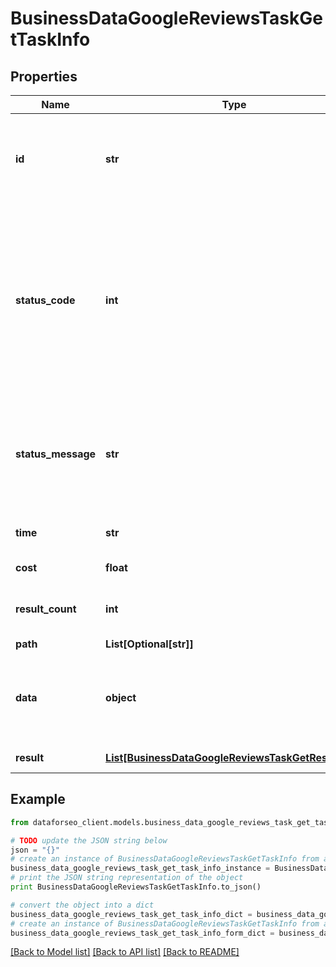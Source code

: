 # BusinessDataGoogleReviewsTaskGetTaskInfo


## Properties

Name | Type | Description | Notes
------------ | ------------- | ------------- | -------------
**id** | **str** | task identifier unique task identifier in our system in the UUID format | [optional] 
**status_code** | **int** | status code of the task generated by DataForSEO, can be within the following range: 10000-60000 you can find the full list of the response codes here | [optional] 
**status_message** | **str** | informational message of the task you can find the full list of general informational messages here | [optional] 
**time** | **str** | execution time, seconds | [optional] 
**cost** | **float** | total tasks cost, USD | [optional] 
**result_count** | **int** | number of elements in the result array | [optional] 
**path** | **List[Optional[str]]** | URL path | [optional] 
**data** | **object** | contains the same parameters that you specified in the POST request | [optional] 
**result** | [**List[BusinessDataGoogleReviewsTaskGetResultInfo]**](BusinessDataGoogleReviewsTaskGetResultInfo.md) | array of results | [optional] 

## Example

```python
from dataforseo_client.models.business_data_google_reviews_task_get_task_info import BusinessDataGoogleReviewsTaskGetTaskInfo

# TODO update the JSON string below
json = "{}"
# create an instance of BusinessDataGoogleReviewsTaskGetTaskInfo from a JSON string
business_data_google_reviews_task_get_task_info_instance = BusinessDataGoogleReviewsTaskGetTaskInfo.from_json(json)
# print the JSON string representation of the object
print BusinessDataGoogleReviewsTaskGetTaskInfo.to_json()

# convert the object into a dict
business_data_google_reviews_task_get_task_info_dict = business_data_google_reviews_task_get_task_info_instance.to_dict()
# create an instance of BusinessDataGoogleReviewsTaskGetTaskInfo from a dict
business_data_google_reviews_task_get_task_info_form_dict = business_data_google_reviews_task_get_task_info.from_dict(business_data_google_reviews_task_get_task_info_dict)
```
[[Back to Model list]](../README.md#documentation-for-models) [[Back to API list]](../README.md#documentation-for-api-endpoints) [[Back to README]](../README.md)


